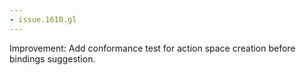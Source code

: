 ```yaml
---
- issue.1610.gl
---
```

Improvement: Add conformance test for action space creation before bindings suggestion.
